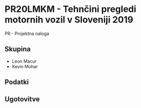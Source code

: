 # PR20LMKM - Tehnčini pregledi motornih vozil v Sloveniji 2019
PR - Projektna naloga

## Skupina
* Leon Macur
* Kevin Mohar

## Podatki

## Ugotovitve
